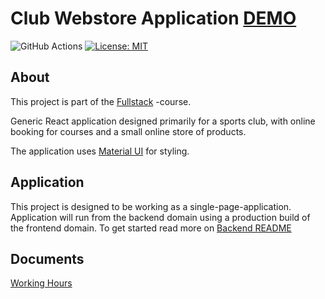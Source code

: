 # Club Webstore Application [DEMO](https://club-webstore.herokuapp.com/)

![GitHub Actions](https://github.com/macwille/club-webstore/workflows/CI/CD-pipeline/badge.svg)
[![License: MIT](https://img.shields.io/badge/License-MIT-yellow.svg)](https://opensource.org/licenses/MIT)

## About

This project is part of the [Fullstack](https://fullstackopen.com/en/) -course.

Generic React application designed primarily for a sports club, with online booking for courses and a small online store of products. 

The application uses [Material UI](https://material-ui.com/) for styling.

## Application

This project is designed to be working as a single-page-application. Application will run from the backend domain using a production build of the frontend domain. To get started read more on [Backend README](https://github.com/macwille/club-webstore/tree/main/backend)

## Documents

[Working Hours](https://github.com/macwille/club-webstore/blob/main/documents/work-hours.md)
